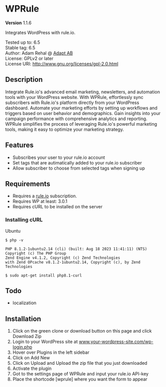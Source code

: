 # WPRule

**Version** 1.1.6

Integrates WordPress with rule.io.

Tested up to: 6.5 <br>
Stable tag: 6.5 <br>
Author:  Adam Rehal @ [Adapt AB](https://www.adapt.se) <br>
License: GPLv2 or later <br>
License URI: http://www.gnu.org/licenses/gpl-2.0.html 

## Description

Integrate Rule.io's advanced email marketing, newsletters, and automation tools with your WordPress website. With WPRule, effortlessly sync subscribers with Rule.io's platform directly from your WordPress dashboard. Automate your marketing efforts by setting up workflows and triggers based on user behavior and demographics. Gain insights into your campaign performance with comprehensive analytics and reporting. WPRule simplifies the process of leveraging Rule.io's powerful marketing tools, making it easy to optimize your marketing strategy.

## Features

- Subscribes your user to your rule.io account
- Set tags that are autimatically added to your rule.io subscriber
- Allow subscriber to choose from selected tags when signing up

## Requirements

- Requires a <a href="https://rule.io">rule.io</a> subscription. <br>
- Requires WP at least: 3.0.1 <br>
- Requires cURL to be installed on the server <br>

### Installing cURL

Ubuntu

`$ php -v`

`PHP 8.1.2-1ubuntu2.14 (cli) (built: Aug 18 2023 11:41:11) (NTS)` <br>
`Copyright (c) The PHP Group` <br>
`Zend Engine v4.1.2, Copyright (c) Zend Technologies` <br>
`with Zend OPcache v8.1.2-1ubuntu2.14, Copyright (c), by Zend Technologies`

`$ sudo apt-get install php8.1-curl`



## Todo

- localization

## Installation
1. Click on the green clone or download button on this page and click Download Zip
2. Login to your WordPress site at www.your-wordpress-site.com/wp-login.php
3. Hover over Plugins in the left sidebar
4. Click on Add New
5. Click on Upload and Upload the zip file that you just downloaded
6. Activate the plugin
7. Got to the settings page of WPRule and input your rule.io API-key
8. Place the shortcode [wprule] where you want the form to appear
